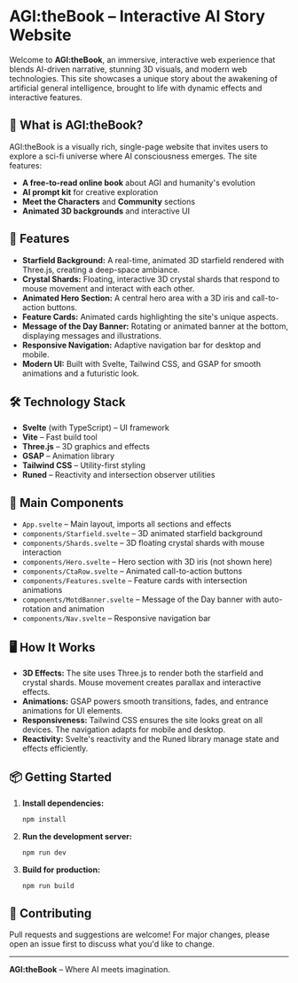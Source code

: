 # AGI:theBook – Interactive AI Story Website

Welcome to **AGI:theBook**, an immersive, interactive web experience that blends AI-driven narrative, stunning 3D visuals, and modern web technologies. This site showcases a unique story about the awakening of artificial general intelligence, brought to life with dynamic effects and interactive features.

## 🌌 What is AGI:theBook?

AGI:theBook is a visually rich, single-page website that invites users to explore a sci-fi universe where AI consciousness emerges. The site features:

- **A free-to-read online book** about AGI and humanity's evolution
- **AI prompt kit** for creative exploration
- **Meet the Characters** and **Community** sections
- **Animated 3D backgrounds** and interactive UI

## 🚀 Features

- **Starfield Background:** A real-time, animated 3D starfield rendered with Three.js, creating a deep-space ambiance.
- **Crystal Shards:** Floating, interactive 3D crystal shards that respond to mouse movement and interact with each other.
- **Animated Hero Section:** A central hero area with a 3D iris and call-to-action buttons.
- **Feature Cards:** Animated cards highlighting the site's unique aspects.
- **Message of the Day Banner:** Rotating or animated banner at the bottom, displaying messages and illustrations.
- **Responsive Navigation:** Adaptive navigation bar for desktop and mobile.
- **Modern UI:** Built with Svelte, Tailwind CSS, and GSAP for smooth animations and a futuristic look.

## 🛠️ Technology Stack

- **Svelte** (with TypeScript) – UI framework
- **Vite** – Fast build tool
- **Three.js** – 3D graphics and effects
- **GSAP** – Animation library
- **Tailwind CSS** – Utility-first styling
- **Runed** – Reactivity and intersection observer utilities

## 🧩 Main Components

- `App.svelte` – Main layout, imports all sections and effects
- `components/Starfield.svelte` – 3D animated starfield background
- `components/Shards.svelte` – 3D floating crystal shards with mouse interaction
- `components/Hero.svelte` – Hero section with 3D iris (not shown here)
- `components/CtaRow.svelte` – Animated call-to-action buttons
- `components/Features.svelte` – Feature cards with intersection animations
- `components/MotdBanner.svelte` – Message of the Day banner with auto-rotation and animation
- `components/Nav.svelte` – Responsive navigation bar

## 🖥️ How It Works

- **3D Effects:** The site uses Three.js to render both the starfield and crystal shards. Mouse movement creates parallax and interactive effects.
- **Animations:** GSAP powers smooth transitions, fades, and entrance animations for UI elements.
- **Responsiveness:** Tailwind CSS ensures the site looks great on all devices. The navigation adapts for mobile and desktop.
- **Reactivity:** Svelte's reactivity and the Runed library manage state and effects efficiently.

## 📦 Getting Started

1. **Install dependencies:**
   ```bash
   npm install
   ```
2. **Run the development server:**
   ```bash
   npm run dev
   ```
3. **Build for production:**
   ```bash
   npm run build
   ```

## 🤖 Contributing

Pull requests and suggestions are welcome! For major changes, please open an issue first to discuss what you'd like to change.

---

**AGI:theBook** – Where AI meets imagination.
